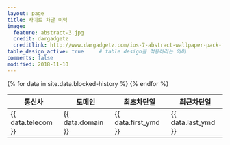 ```yaml
---
layout: page
title: 사이트 차단 이력
image:
  feature: abstract-3.jpg
  credit: dargadgetz
  creditlink: http://www.dargadgetz.com/ios-7-abstract-wallpaper-pack-for-iphone-5-and-ipod-touch-retina/
table_design_active: true     # table design을 적용하라는 의미
comments: false
modified: 2018-11-10
---
```

<table id="dalt-table-17" class="dalt-table">
<thead>
  <tr>
    <th>통신사</th>
    <th>도메인</th>
    <th>최초차단일</th>
    <th>최근차단일</th>
  </tr>
</thead>
<tbody>
{% for data in site.data.blocked-history %}
  <tr>
    <td>{{ data.telecom }}</td><td>{{ data.domain }}</td><td>{{ data.first_ymd }}</td><td>{{ data.last_ymd }}</td>
  </tr>
{% endfor %}
</tbody>
</table>
